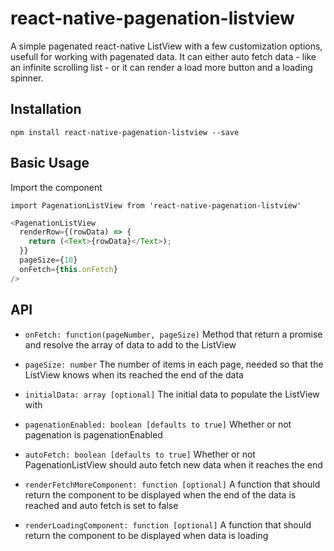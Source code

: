 react-native-pagenation-listview
=====
A simple pagenated react-native ListView with a few customization options, usefull
for working with pagenated data. It can either auto fetch data - like an infinite scrolling list -
or it can render a load more button and a loading spinner.

## Installation
`npm install react-native-pagenation-listview --save`

## Basic Usage
Import the component

`import PagenationListView from 'react-native-pagenation-listview'`

```js
<PagenationListView
  renderRow={(rowData) => {
    return (<Text>{rowData}</Text>);
  }}
  pageSize={10}
  onFetch={this.onFetch}
/>
```

## API
* `onFetch: function(pageNumber, pageSize)`
Method that return a promise and resolve the array of data to add to the ListView

* `pageSize: number`
The number of items in each page, needed so that the ListView knows when its reached the end of the data

* `initialData: array [optional]`
The initial data to populate the ListView with

* `pagenationEnabled: boolean [defaults to true]`
Whether or not pagenation is pagenationEnabled

* `autoFetch: boolean [defaults to true]`
Whether or not PagenationListView should auto fetch new data when it reaches the end

* `renderFetchMoreComponent: function [optional]`
A function that should return the component to be displayed when the end of the data is reached and auto fetch is set to false

* `renderLoadingComponent: function [optional]`
A function that should return the component to be displayed when data is loading
